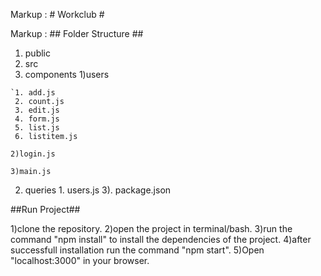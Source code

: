 Markup : # Workclub #

Markup : ## Folder Structure ##

1. public
2. src
  1. components
    1)users
    
    `1. add.js    
     2. count.js     
     3. edit.js
     4. form.js
     5. list.js
     6. listitem.js
     
    2)login.js
    
    3)main.js
    
  2. queries
    1. users.js
3). package.json


##Run Project##

1)clone the repository.
2)open the project in terminal/bash.
3)run the command "npm install" to install the dependencies of the project.
4)after successfull installation run the command "npm start".
5)Open "localhost:3000" in your browser.

